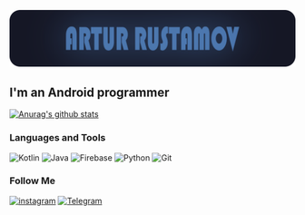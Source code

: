 ![Header](https://github.com/weeidl/weeidl/blob/main/assets/ava.png)

## I'm an Android programmer

[![Anurag's github stats](https://github-readme-stats.vercel.app/api?username=weeidl&show_icons=true)](https://github.com/anuraghazra/github-readme-stats)

### Languages and Tools
![Kotlin](https://img.shields.io/badge/-Kotlin-05151e?style=for-the-badge&logo=Kotlin)
![Java](https://img.shields.io/badge/-Java-05151e?style=for-the-badge&logo=Java)
![Firebase](https://img.shields.io/badge/-Firebase-05151e?style=for-the-badge&logo=Firebase)
![Python](https://img.shields.io/badge/-Python-05151e?style=for-the-badge&logo=Python)
![Git](https://img.shields.io/badge/-Git-05151e?style=for-the-badge&logo=Git)

### Follow Me
[![instagram](https://img.shields.io/badge/-instagram-05151e?style=for-the-badge&logo=instagram)](https://www.instagram.com/weeidl/)
[![Telegram](https://img.shields.io/badge/-Telegram-05151e?style=for-the-badge&logo=Telegram)](https://t.me/weeidl)
